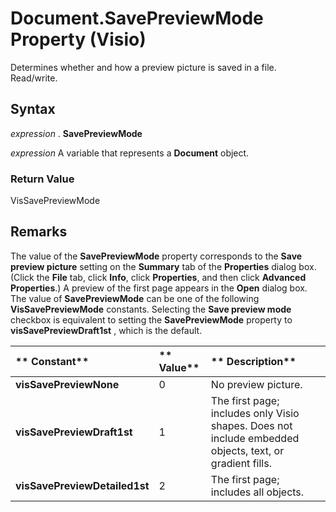 
# Document.SavePreviewMode Property (Visio)

Determines whether and how a preview picture is saved in a file. Read/write.


## Syntax

 _expression_ . **SavePreviewMode**

 _expression_ A variable that represents a **Document** object.


### Return Value

VisSavePreviewMode


## Remarks

The value of the  **SavePreviewMode** property corresponds to the **Save preview picture** setting on the **Summary** tab of the **Properties** dialog box. (Click the **File** tab, click **Info**, click  **Properties**, and then click  **Advanced Properties**.) A preview of the first page appears in the  **Open** dialog box. The value of **SavePreviewMode** can be one of the following **VisSavePreviewMode** constants. Selecting the **Save preview mode** checkbox is equivalent to setting the **SavePreviewMode** property to **visSavePreviewDraft1st** , which is the default.



|** Constant**|** Value**|** Description**|
|:-----|:-----|:-----|
| **visSavePreviewNone**| 0| No preview picture.|
| **visSavePreviewDraft1st**| 1| The first page; includes only Visio shapes. Does not include embedded objects, text, or gradient fills.|
| **visSavePreviewDetailed1st**| 2| The first page; includes all objects.|
